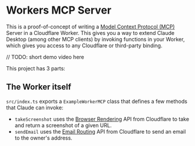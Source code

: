 # Workers MCP Server

This is a proof-of-concept of writing a [Model Context Protocol (MCP)](https://modelcontextprotocol.io/) Server in a Cloudflare Worker. This gives you a way to extend Claude Desktop (among other MCP clients) by invoking functions in your Worker, which gives you access to any Cloudflare or third-party binding.

// TODO: short demo video here

This project has 3 parts:

## The Worker itself

`src/index.ts` exports a `ExampleWorkerMCP` class that defines a few methods that Claude can invoke:

* `takeScreenshot` uses the [Browser Rendering](https://developers.cloudflare.com/browser-rendering/) API from Cloudflare to take and return a screenshot of a given URL.
* `sendEmail` uses the [Email Routing](https://developers.cloudflare.com/email-routing/email-workers/send-email-workers/) API from Cloudflare to send an email to the owner's address.
